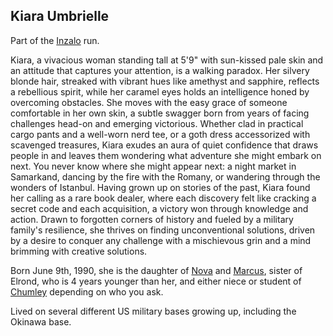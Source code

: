 ## Kiara Umbrielle

Part of the [Inzalo](InzaloShadowEarth) run.

Kiara, a vivacious woman standing tall at 5'9" with sun-kissed pale
skin and an attitude that captures your attention, is a walking
paradox. Her silvery blonde hair, streaked with vibrant hues like
amethyst and sapphire, reflects a rebellious spirit, while her caramel
eyes holds an intelligence honed by overcoming obstacles. She moves
with the easy grace of someone comfortable in her own skin, a subtle
swagger born from years of facing challenges head-on and emerging
victorious. Whether clad in practical cargo pants and a well-worn nerd
tee, or a goth dress accessorized with scavenged treasures, Kiara
exudes an aura of quiet confidence that draws people in and leaves
them wondering what adventure she might embark on next.  You never
know where she might appear next: a night market in Samarkand, dancing
by the fire with the Romany, or wandering through the wonders of
Istanbul.  Having grown up on stories of the past, Kiara found her
calling as a rare book dealer, where each discovery felt like cracking
a secret code and each acquisition, a victory won through knowledge
and action.  Drawn to forgotten corners of history and fueled by a
military family's resilience, she thrives on finding unconventional
solutions, driven by a desire to conquer any challenge with a
mischievous grin and a mind brimming with creative solutions.

Born June 9th, 1990, she is the daughter of [Nova](NovaUmbrielle) and
[Marcus](MarcusUmbrielle), sister of Elrond, who is 4 years younger
than her, and either niece or student of [Chumley](ChumleyMetrodora)
depending on who you ask.

Lived on several different US military bases growing up, including the
Okinawa base.
